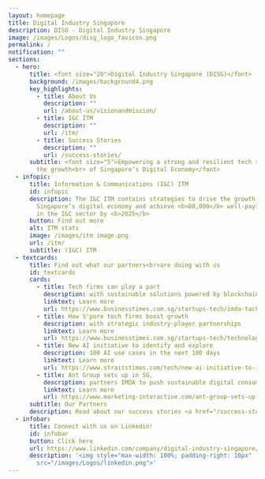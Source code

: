 ```yaml
---
layout: homepage
title: Digital Industry Singapore
description: DISG - Digital Industry Singapore
image: /images/Logos/disg_logo_favicon.png
permalink: /
notification: ""
sections:
  - hero:
      title: <font size="20">Digital Industry Singapore (DISG)</font>
      background: /images/background4.png
      key_highlights:
        - title: About Us
          description: ""
          url: /about-us/visionandmission/
        - title: I&C ITM
          description: ""
          url: /itm/
        - title: Success Stories
          description: ""
          url: /success-stories/
      subtitle: <font size="5">Empowering a strong and resilient tech sector to drive
        the growth<br> of Singapore’s Digital Economy</font>
  - infopic:
      title: Information & Communications (I&C) ITM
      id: infopic
      description: The I&C ITM contains strategies to drive the growth of
        Singapore’s digital economy and achieve <b>80,000</b> well-paying jobs
        in the I&C sector by <b>2025</b>
      button: Find out more
      alt: ITM stats
      image: /images/itm image.png
      url: /itm/
      subtitle: (I&C) ITM
  - textcards:
      title: Find out what our partners<br>are doing with us
      id: textcards
      cards:
        - title: Tech firms can play a part
          description: with sustainable solutions powered by blockchain, IoT and AI
          linktext: Learn more
          url: https://www.businesstimes.com.sg/startups-tech/imda-tackling-climate-change-tech-firms-can-play-a-part-with-sustainable-solutions-powered-by-blockchain-IoT-and-AI
        - title: How S'pore tech firms boost growth
          description: with strategic industry-player partnerships
          linktext: Learn more
          url: https://www.businesstimes.com.sg/startups-tech/technology/imda-from-local-to-global-how-singapore-tech-firms-boost-growth-with-strategic-industry-player-partnerships
        - title: New AI initiative to identify and explore
          description: 100 AI use cases in the next 100 days
          linktext: Learn more
          url: https://www.straitstimes.com/tech/new-ai-initiative-to-identify-and-address-100-ai-use-cases-in-the-next-100-days
        - title: Ant Group sets up in SG,
          description: partners IMDA to push sustainable digital consumption
          linktext: Learn more
          url: https://www.marketing-interactive.com/ant-group-sets-up-in-sg-partners-imda-to-push-sustainable-digital-consumption
      subtitle: Our Partners
      description: Read about our success stories <a href="/success-stories/">here</a>.
  - infobar:
      title: Connect with us on Linkedin!
      id: infobar
      button: Click here
      url: https://www.linkedin.com/company/digital-industry-singapore/mycompany/
      description: '<img style="max-width: 100%; padding-right: 10px"
        src="/images/Logos/linkedin.png">'
---
```


